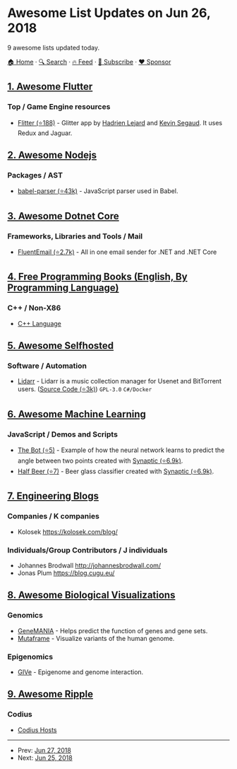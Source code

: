 # Awesome List Updates on Jun 26, 2018

9 awesome lists updated today.

[🏠 Home](/README.md) · [🔍 Search](https://www.trackawesomelist.com/search/) · [🔥 Feed](https://www.trackawesomelist.com/rss.xml) · [📮 Subscribe](https://trackawesomelist.us17.list-manage.com/subscribe?u=d2f0117aa829c83a63ec63c2f&id=36a103854c) · [❤️  Sponsor](https://github.com/sponsors/theowenyoung)



## [1. Awesome Flutter](/content/Solido/awesome-flutter/README.md)

### Top / Game Engine resources

*   [Flitter (⭐188)](https://github.com/dart-flitter/flitter) <!--stargazers:dart-flitter/flitter--> - Glitter app by [Hadrien Lejard](https://twitter.com/HadrienLejard) and [Kevin Segaud](https://twitter.com/kevin_segaud). It uses Redux and Jaguar.

## [2. Awesome Nodejs](/content/sindresorhus/awesome-nodejs/README.md)

### Packages / AST

*   [babel-parser (⭐43k)](https://github.com/babel/babel/tree/master/packages/babel-parser) - JavaScript parser used in Babel.

## [3. Awesome Dotnet Core](/content/thangchung/awesome-dotnet-core/README.md)

### Frameworks, Libraries and Tools / Mail

*   [FluentEmail (⭐2.7k)](https://github.com/lukencode/FluentEmail) - All in one email sender for .NET and .NET Core

## [4. Free Programming Books (English, By Programming Language)](/content/EbookFoundation/free-programming-books/README.md)

### C++ / Non-X86

*   [C++ Language](http://www.cplusplus.com/doc/tutorial/)

## [5. Awesome Selfhosted](/content/awesome-selfhosted/awesome-selfhosted/README.md)

### Software / Automation

*   [Lidarr](https://lidarr.audio/) - Lidarr is a music collection manager for Usenet and BitTorrent users. ([Source Code (⭐3k)](https://github.com/Lidarr/Lidarr)) `GPL-3.0` `C#/Docker`

## [6. Awesome Machine Learning](/content/josephmisiti/awesome-machine-learning/README.md)

### JavaScript / Demos and Scripts

*   [The Bot (⭐5)](https://github.com/sta-ger/TheBot) - Example of how the neural network learns to predict the angle between two points created with [Synaptic (⭐6.9k)](https://github.com/cazala/synaptic).
*   [Half Beer (⭐7)](https://github.com/sta-ger/HalfBeer) - Beer glass classifier created with [Synaptic (⭐6.9k)](https://github.com/cazala/synaptic).

## [7. Engineering Blogs](/content/kilimchoi/engineering-blogs/README.md)

### Companies / K companies

*   Kolosek <https://kolosek.com/blog/>

### Individuals/Group Contributors / J individuals

*   Johannes Brodwall <http://johannesbrodwall.com/>
*   Jonas Plum <https://blog.cugu.eu/>

## [8. Awesome Biological Visualizations](/content/keller-mark/awesome-biological-visualizations/README.md)

### Genomics

*   [GeneMANIA](http://genemania.org/) - Helps predict the function of genes and gene sets.
*   [Mutaframe](http://deogen2.mutaframe.com/) - Visualize variants of the human genome.

### Epigenomics

*   [GIVe](https://mcf7.givengine.org/) - Epigenome and genome interaction.

## [9. Awesome Ripple](/content/vhpoet/awesome-ripple/README.md)

### Codius

*   [Codius Hosts](http://codiushosts.com/)

---

- Prev: [Jun 27, 2018](/content/2018/06/27/README.md)
- Next: [Jun 25, 2018](/content/2018/06/25/README.md)